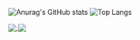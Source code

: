 
![Anurag's GitHub stats](https://github-readme-stats.vercel.app/api?username=y-dada-dev\&rank_icon=github\&show=discussions_started,discussions_answered\&show_icons=true&include_all_commits=true\&hide=contribs&theme=dark&bg_color=00000000&hide_border=true)
![Top Langs](https://github-readme-stats.vercel.app/api/top-langs/?username=y-dada-dev\&layout=compact&langs_count=14&hide=PLpgSQL,Tex,Hack,Shell,jupyter%20notebook&theme=dark&bg_color=00000000&hide_border=true)












<a href="https://github.com/anuraghazra/github-readme-stats">
  <img align="center" src="https://github-readme-stats.vercel.app/api/pin/?username=anuraghazra&repo=github-readme-stats&theme=dark&bg_color=00000000&hide_border=true" />
</a>
<a href="https://github.com/anuraghazra/convoychat">
  <img align="center" src="https://github-readme-stats.vercel.app/api/pin/?username=anuraghazra&repo=convoychat&theme=dark&bg_color=00000000&hide_border=true" />
</a>
